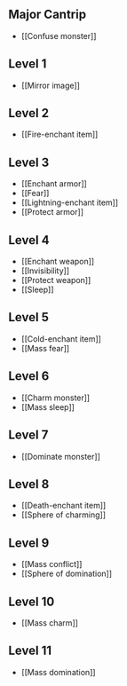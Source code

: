 ## Major Cantrip
- [[Confuse monster]]
## Level 1
- [[Mirror image]]
## Level 2
- [[Fire-enchant item]]
## Level 3
- [[Enchant armor]]
- [[Fear]]
- [[Lightning-enchant item]]
- [[Protect armor]]
## Level 4
- [[Enchant weapon]]
- [[Invisibility]]
- [[Protect weapon]]
- [[Sleep]]
## Level 5
- [[Cold-enchant item]]
- [[Mass fear]]
## Level 6
- [[Charm monster]]
- [[Mass sleep]]
## Level 7
- [[Dominate monster]]
## Level 8
- [[Death-enchant item]]
- [[Sphere of charming]]
## Level 9
- [[Mass conflict]]
- [[Sphere of domination]]
## Level 10
- [[Mass charm]]
## Level 11
- [[Mass domination]]
